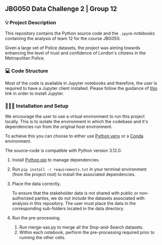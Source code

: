 ## JBG050 Data Challenge 2 | Group 12

### 💡 Project Description
This repository contains the Python source code and the `.ipynb` notebooks containing the analysis of team 12 for the course JBG050.

Given a large set of Police datasets, the project was aiming towards enhancing the level of trust and confidence of London's citizens in the Metropolitan Police.

### 💻 Code Structure
Most of the code is available in Jupyter notebooks and therefore, the user is required to have a Jupyter client installed. 
Please follow the guidance of [this](https://jupyter.org/install) link in order to install Jupyter.

### 👨🏽‍💻 Installation and Setup
We encourage the user to use a virtual environment to run this project locally. This is to isolate the environment in which the codebase and it's dependencies run from the original host environment.

To achieve this you can choose to either use [Python venv](https://docs.python.org/3/library/venv.html) or a [Conda](https://www.anaconda.com/download/) environment.

The source-code is compatible with Python version 3.12.0.

1. Install [Python pip](https://pypi.org/project/pip/) to manage dependencies.
2. Run `pip install -r requirements.txt` in your terminal environment (from the project root) to install the associated dependencies.
3. Place the data correctly.
   
   To ensure that the stakeholder data is not shared with public or non-authorized parties, we do not include the datasets associated with analysis in this repository.
   The user must place the data in the corresponding sub-folders located in the data directory.
4. Run the pre-processing. 
   1. Run merge-sas.py to merge all the Stop-and-Search datasets.
   2. Within each notebook, perform the pre-processing required prior to running the other cells.
